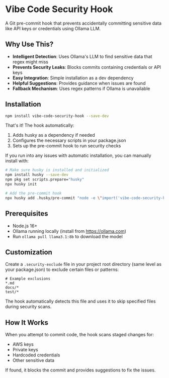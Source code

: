 # Vibe Code Security Hook

A Git pre-commit hook that prevents accidentally committing sensitive data like API keys or credentials using Ollama LLM.

## Why Use This?

- **Intelligent Detection**: Uses Ollama's LLM to find sensitive data that regex might miss
- **Prevents Security Leaks**: Blocks commits containing credentials or API keys
- **Easy Integration**: Simple installation as a dev dependency
- **Helpful Suggestions**: Provides guidance when issues are found
- **Fallback Mechanism**: Uses regex patterns if Ollama is unavailable

## Installation

```bash
npm install vibe-code-security-hook --save-dev
```

That's it! The hook automatically:
1. Adds husky as a dependency if needed
2. Configures the necessary scripts in your package.json
3. Sets up the pre-commit hook to run security checks

If you run into any issues with automatic installation, you can manually install with:

```bash
# Make sure husky is installed and initialized
npm install husky --save-dev
npm pkg set scripts.prepare="husky"
npx husky init

# Add the pre-commit hook
npx husky add .husky/pre-commit "node -e \"import('vibe-code-security-hook').then(module => module.runSecurityCheck())\""
```

## Prerequisites

- Node.js 16+
- Ollama running locally (install from https://ollama.com)
- Run `ollama pull llama3.1:8b` to download the model

## Customization

Create a `.security-exclude` file in your project root directory (same level as your package.json) to exclude certain files or patterns:

```
# Example exclusions
*.md
docs/*
test/*
```

The hook automatically detects this file and uses it to skip specified files during security scans.

## How It Works

When you attempt to commit code, the hook scans staged changes for:
- AWS keys
- Private keys
- Hardcoded credentials
- Other sensitive data

If found, it blocks the commit and provides suggestions to fix the issues.